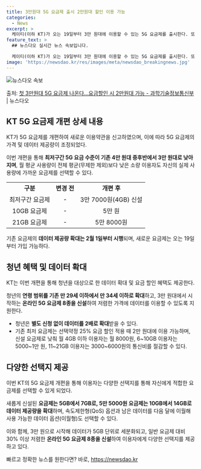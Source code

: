 ```yaml
---
title: 3만원대 5G 요금제 출시 2만원대 할인 이용 가능
categories:
  - News
excerpt: >
  케이티(이하 KT)가 오는 19일부터 3만 원대에 이용할 수 있는 5G 요금제를 출시한다. 또 기존 요금제의…
feature_text: >
  ## 뉴스다오 실시간 뉴스 속보입니다.

  케이티(이하 KT)가 오는 19일부터 3만 원대에 이용할 수 있는 5G 요금제를 출시한다. 또 기존 요금제의…
image: 'https://newsdao.kr/res/images/meta/newsdao_breakingnews.jpg'
---
```


![뉴스다오 속보](https://newsdao.kr/res/images/meta/newsdao_breakingnews.jpg)

<p>출처: <a href="https://newsdao.kr/3024" rel="dofollow">첫 3만원대 5G 요금제 나온다…요금할인 시 2만원대 가능  - 과학기술정보통신부</a> | 뉴스다오</p>

<h2 data-ke-size="size26">KT 5G 요금제 개편 상세 내용</h2>
KT가 5G 요금제를 개편하여 새로운 이용약관을 신고하였으며, 이에 따라 5G 요금제의 가격 및 데이터 제공량이 조정되었다.

<p data-ke-size="size16">이번 개편을 통해 <b>최저구간 5G 요금 수준이 기존 4만 원대 중후반에서 3만 원대로 낮아지며</b>, 월 평균 사용량이 전체 평균(무제한 제외)보다 낮은 소량 이용자도 자신의 실제 사용량에 가까운 요금제를 선택할 수 있다.</p>

<table>
  <tr>
    <td style="text-align: center; height: 17px;"><b>구분</b></td>
    <td style="text-align: center; height: 17px;"><b>변경 전</b></td>
    <td style="text-align: center; height: 17px;"><b>개편 후</b></td>
  </tr>
  <tr>
    <td style="text-align: center; height: 17px;">최저구간 요금제</td>
    <td style="text-align: center; height: 17px;">-</td>
    <td style="text-align: center; height: 17px;">3만 7000원(4GB) 신설</td>
  </tr>
  <tr>
    <td style="text-align: center; height: 17px;">10GB 요금제</td>
    <td style="text-align: center; height: 17px;">-</td>
    <td style="text-align: center; height: 17px;">5만 원</td>
  </tr>
  <tr>
    <td style="text-align: center; height: 17px;">21GB 요금제</td>
    <td style="text-align: center; height: 17px;">-</td>
    <td style="text-align: center; height: 17px;">5만 8000원</td>
  </tr>
</table>

<p data-ke-size="size16">기존 요금제의 <b>데이터 제공량 확대는 2월 1일부터 시행</b>되며, 새로운 요금제는 오는 19일부터 가입 가능하다.</p>

<h2 data-ke-size="size26">청년 혜택 및 데이터 확대</h2>
KT는 이번 개편을 통해 청년을 대상으로 한 데이터 확대 및 요금 할인 혜택도 제공한다.

<p data-ke-size="size16">청년의 <b>연령 범위를 기존 만 29세 이하에서 만 34세 이하로 확대</b>하고, 3만 원대에서 시작하는 <b>온라인 5G 요금제 8종을 신설</b>하여 저렴한 가격에 데이터를 이용할 수 있도록 지원한다.</p>

<ul>
  <li>청년은 <b>별도 신청 없이 데이터를 2배로 확대</b>받을 수 있다.</li>
  <li>기존 최저 요금제는 선택약정 25% 요금 할인 적용 때 2만 원대에 이용 가능하며, 신설 요금제로 낮춰 월 4GB 이하 이용자는 월 8000원, 6~10GB 이용자는 5000~1만 원, 11~21GB 이용자는 3000~6000원의 통신비를 절감할 수 있다.</li>
</ul>

<h2 data-ke-size="size26">다양한 선택지 제공</h2>
이번 KT의 5G 요금제 개편을 통해 이용자는 다양한 선택지를 통해 자신에게 적합한 요금제를 선택할 수 있게 되었다.

<p data-ke-size="size16">새롭게 신설된 <b>요금제는 5GB에서 7GB로, 5만 5000원 요금제는 10GB에서 14GB로 데이터 제공량을 확대</b>하며, 속도제한형(QoS) 옵션과 남은 데이터를 다음 달에 이월해 사용 가능한 데이터 옵션(이월형)도 선택할 수 있다.</p>

<p data-ke-size="size16">이와 함께, 3만 원으로 시작해 데이터가 5GB 단위로 세분화되고, 일반 요금제 대비 30% 이상 저렴한 <b>온라인 5G 요금제 8종을 신설</b>하여 이용자에게 다양한 선택지를 제공하고 있다.</p> 

빠르고 정확한 뉴스를 원한다면? 바로, <a href="https://newsdao.kr" rel="dofollow">https://newsdao.kr</a>


    
